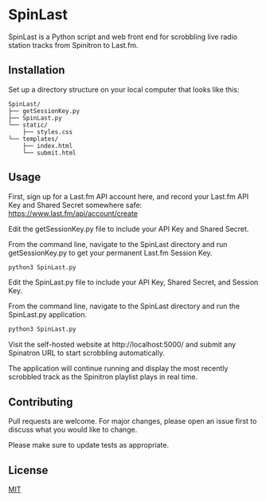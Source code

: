 # SpinLast

SpinLast is a Python script and web front end for scrobbling live radio station tracks from Spinitron to Last.fm. 

## Installation

Set up a directory structure on your local computer that looks like this:


    SpinLast/
    ├── getSessionKey.py
    ├── SpinLast.py 
    └── static/
        ├── styles.css
    └── templates/
        ├── index.html
        └── submit.html
    

## Usage

First, sign up for a Last.fm API account here, and record your Last.fm API Key and Shared Secret somewhere safe: https://www.last.fm/api/account/create 

Edit the getSessionKey.py file to include your API Key and Shared Secret.

From the command line, navigate to the SpinLast directory and run getSessionKey.py to get your permanent Last.fm Session Key.
```bash
python3 SpinLast.py
```
Edit the SpinLast.py file to include your API Key, Shared Secret, and Session Key.

From the command line, navigate to the SpinLast directory and run the SpinLast.py application.
```bash
python3 SpinLast.py
```
Visit the self-hosted website at http://localhost:5000/ and submit any Spinatron URL to start scrobbling automatically. 

The application will continue running and display the most recently scrobbled track as the Spinitron playlist plays in real time. 

## Contributing

Pull requests are welcome. For major changes, please open an issue first
to discuss what you would like to change.

Please make sure to update tests as appropriate.

## License

[MIT](https://choosealicense.com/licenses/mit/)
